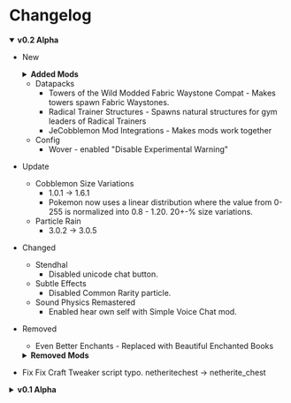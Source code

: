 # Changelog

<details open>
<summary><b>
v0.2 Alpha
</b></summary>

- New
	<details>
	<summary><b>
	Added Mods
	</b></summary>

	- QoL
		- [Beautiful Enchanted Books](https://modrinth.com/mod/pcqEicMM) - Modded version of Even Better Enchants to see enchanted book type easily.
		- [BetterEnd Elytra Fix](https://modrinth.com/mod/SI5hDEuA) - Fixes the constant broken armor sound when flying.
		- [Clean Tooltips](https://modrinth.com/mod/vMoHe8uI) - Enhances tooltip for better visuals for enchantments, durability, etc.
		- [CobblemonRIzeTweaks](https://modrinth.com/mod/ON4VDdCA) - UI QoL for Cobblemon.
		- [SkinRestorer](https://modrinth.com/mod/ghrZDhGW) - Shows skins for premium users and also allow offline users to have skins of their own.
		- [Status Effect Bars](https://modrinth.com/mod/x02cBj9Y) - Shows bars below effects in-game to see duration.
	- Features
		- [Cobble Card Quest](https://modrinth.com/mod/oMpr9edn) - Cobblemon TCG
		- [Cobbled Armour Trims](https://modrinth.com/mod/Ui0aohNY) - Trims using type gem.
		- [Cobblemon: PokeMarks](https://modrinth.com/mod/eVcxUsxc) - Marks for pokemons, adds more uniqueness to each catched pokemons.
		- [Cobblemon Repel](https://modrinth.com/mod/u8TYP2M6) - Disables spawning of Pokemons.
		- [CobblemonExtras](https://modrinth.com/mod/TXoSDUCh) - Lots of special commands.
		- [Furnies](https://modrinth.com/mod/BEIW1eno) - Vanilla style furniture.
		- [Joy of Painting](https://modrinth.com/mod/YOs4tZea) - Painting mod
		- [More Compatibility Variants (Oh The Biomes We've Gone)](https://modrinth.com/mod/jwSzLWcy) - More variants for chiseled bookshelf
		- [Music Maker Mod](https://modrinth.com/mod/qQpWCN75) - Social mod to create music together.
		- [My Nether's Delight Refabricated](https://modrinth.com/mod/uIOfYdnw) - More Farmer's Delight food
		- [PatPat](https://modrinth.com/mod/dw7LChq9) - Pat all living things
		- [Presence Footsteps](https://modrinth.com/mod/rcTfTZr3) - Better step sounds
		- [Seed Delight](https://modrinth.com/mod/70AHjgqV) - More Farmer's Delight food
		- [Starter Structure](https://modrinth.com/mod/gi80Z09B) - Auto spawn a specified structure on the spawnpoint works with SpawnPoint.
		- [What Are They Up To](https://modrinth.com/mod/AtB5mHky) - Animates player's current actions (opening chest, inventory, crafting table, messaging, etc)
		- [WITS](https://modrinth.com/mod/AVo2esap) - Command to show what kind of structure you're on right now.
	- Server
		- [Cobblemon Extra Data](https://modrinth.com/mod/97Az7HCf) - Adds more tags to pokemons for statistic purposes.
		- [Command Structures](https://modrinth.com/mod/WEfvvlnl) - Spawn structures.
		- [FastBack](https://modrinth.com/mod/ZHKrK8Rp) - Git based backup for less storage usage.
		- [LuckPerms](https://modrinth.com/mod/Vebnzrzj) - More server permissions 
		- [NoCollision](https://modrinth.com/mod/XIGtm28Z) - Performance enhancement by disabling some passive mob collisions
		- [Panda Per World Seed](https://modrinth.com/mod/RYKoV05B) - Custom seed per dimensions (when wiping mining world)
		- [SpawnPoint](https://modrinth.com/mod/D4y6AJ5H) - Set spawnpoint to different dimensions.
		- [Structure Layout Optimizer](https://modrinth.com/mod/ayPU0OHc) - Performance enhancement for structure spawning. 
	- [CoroUtil](https://modrinth.com/mod/rLLJ1OZM)
    - [Cryonic Config](https://modrinth.com/mod/oEhQIkOs)
	- [JinxedLib](https://modrinth.com/mod/Vrr7WtS4)
	</details>

	- Datapacks
		- Towers of the Wild Modded Fabric Waystone Compat - Makes towers spawn Fabric Waystones.
		- Radical Trainer Structures - Spawns natural structures for gym leaders of Radical Trainers
		- JeCobblemon Mod Integrations - Makes mods work together
	- Config
		- Wover - enabled "Disable Experimental Warning"
- Update
    - Cobblemon Size Variations
        - 1.0.1 -> 1.6.1
        - Pokemon now uses a linear distribution where the value from 0-255 is normalized into 0.8 - 1.20. 20+-% size variations.
    - Particle Rain
		- 3.0.2 -> 3.0.5
- Changed
    - Stendhal
        - Disabled unicode chat button.
	- Subtle Effects
		- Disabled Common Rarity particle.
	- Sound Physics Remastered
		- Enabled hear own self with Simple Voice Chat mod.
- Removed
	- Even Better Enchants - Replaced with Beautiful Enchanted Books
	<details>
	<summary><b>
	Removed Mods
	</b></summary>

    - Stylish Effect & config - Problem with Simple Voice Chat icons, and many other UI buttons, like Stendhal, Talk Balloons and suspicions that prevents you from CTRL + A in chat. Replaced with Status Effect Bars
    - Durability tooltip - Replaced with Clean Tooltips.
	- Datapack Installer - Replaced with Global Packs.
    - Particular - Config file was still there.
	- Arts and Crafts - Not that good of a decoration mod.
	- Additional Lanterns - Majority voted, probably won't be used that much.
	- Additional Lights - Majority voted.
	- Cobblemon Legends Untold Reborn - Discontinued mod.
	- Hide Experimental Warning - Better End has it.
	- Vegan Delight - "no Vegan."
	- Macaw's - Doesn't fit the Vanilla blocks
		- Bridges
		- Furniture
		- Roofs
		- Windows
		- Stairs and Balconies
	- Rechiseled - Looks too similar with Chipped
	- Stacked Blocks - Not too good looking for decoration, not super practical.
	- Stacked Blocks Farmer's Delight - Same
	- Structory - Not much interesting POIs
	- Structory: Towers - Replaced with Towers of The Wilds
	- YUNG's
		- Better Mineshafts - Other mineshaft mod is more interesting 
		- Extras - Not much interesting POIs
	- Formations - Not much interesting POIs
		- Overworld
		- Nether
		- lib
	- Cobblemon: CobbleLoots - No natural generation
	- Fabric Seasons: Delight Compat - Refork duplicate exists, Fabric Seasons: Delight Refabricated Compat
	- Skin Shuffle - Replaced with Skin Restorer because it doesn't work in offline mode and it can accidentally replace premium skins instead of just a facade.
	</details>

- Fix
	Fix Craft Tweaker script typo. netheritechest -> netherite_chest

</details>

<details>
<summary><b>
v0.1 Alpha
</b></summary>

- too many to list.
</details>